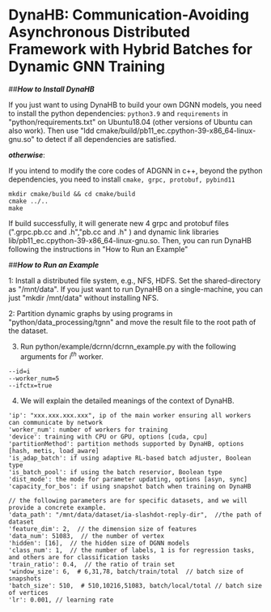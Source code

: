 # DynaHB: Communication-Avoiding Asynchronous Distributed Framework with Hybrid Batches for Dynamic GNN Training


##**_How to Install DynaHB_**

If you just want to using DynaHB to build your own DGNN models, you need to install the python dependencies:
`python3.9` and `requirements` in "python/requirements.txt" on Ubuntu18.04 (other versions of Ubuntu can also work).
Then use "ldd cmake/build/pb11_ec.cpython-39-x86_64-linux-gnu.so" to detect if all dependencies are satisfied. 

**_otherwise_**:

If you intend to modify the core codes of ADGNN in c++, beyond the python dependencies, you need to install `cmake, grpc, protobuf, pybind11`

```
mkdir cmake/build && cd cmake/build
cmake ../..
make
```

If build successfully, it will generate new 4 grpc and protobuf files (".grpc.pb.cc and .h","pb.cc and .h" )
 and dynamic link libraries lib/pb11_ec.cpython-39-x86_64-linux-gnu.so. Then, you can run DynaHB
 following the instructions in "How to Run an Example"


##**_How to Run an Example_**

1: Install a distributed file system, e.g., NFS, HDFS. Set the shared-directory as "/mnt/data". 
If you just want to run DynaHB on a single-machine, you can just "mkdir /mnt/data" without installing NFS.

2: Partition dynamic graphs by using programs in "python/data_processing/tgnn" and move the result file to the root path of the dataset.

3. Run python/example/dcrnn/dcrnn_example.py with the following arguments for $i^{th}$ worker.
```
--id=i
--worker_num=5
--ifctx=true
```
 
4. We will explain the detailed meanings of the context of DynaHB.
```
'ip': "xxx.xxx.xxx.xxx", ip of the main worker ensuring all workers can communicate by network
'worker_num': number of workers for training
'device': training with CPU or GPU, options [cuda, cpu]
'partitionMethod': partition methods supported by DynaHB, options [hash, metis, load_aware]
'is_adap_batch': if using adaptive RL-based batch adjuster, Boolean type
'is_batch_pool': if using the batch reservior, Boolean type
'dist_mode': the mode for parameter updating, options [asyn, sync]
'capacity_for_bos': if using snapshot batch when training on DynaHB

// the following parameters are for specific datasets, and we will provide a concrete example.
'data_path': "/mnt/data/dataset/ia-slashdot-reply-dir",  //the path of dataset
'feature_dim': 2,  // the dimension size of features
'data_num': 51083,  // the number of vertex
'hidden': [16],  // the hidden size of DGNN models
'class_num': 1,  // the number of labels, 1 is for regression tasks, and others are for classification tasks
'train_ratio': 0.4,  // the ratio of train set
'window_size': 6,  # 6,31,78, batch/train/total  // batch size of snapshots
'batch_size': 510,  # 510,10216,51083, batch/local/total // batch size of vertices
'lr': 0.001, // learning rate

```




